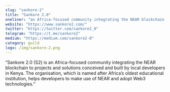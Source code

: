```yaml
---
slug: "sankore-2"
title: "Sankore 2.0"
oneliner: "an Africa-focused community integrating the NEAR blockchain to projects and solutions conceived and built by local developers in Kenya."
website: "https://www.sankore2.com/"
twitter: "https://twitter.com/sankore2_0"
telegram: "https://t.me/sankore2"
medium: "https://medium.com/sankore2-0"
category: guild
logo: /img/sankore-2.png
---
```


“Sankore 2.0 (S2) is an Africa-focused community integrating the NEAR blockchain to projects and solutions conceived and built by local developers in Kenya. The organisation, which is named after Africa’s oldest educational institution, helps developers to make use of NEAR and adopt Web3 technologies.”

